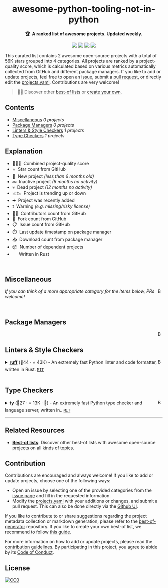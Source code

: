 <!-- markdownlint-disable -->
<h1 align="center">
    awesome-python-tooling-not-in-python
    <br>
</h1>

<p align="center">
    <strong>🏆&nbsp; A ranked list of awesome projects. Updated weekly.</strong>
</p>

<p align="center">
    <a href="https://best-of.org" title="Best-of Badge"><img src="http://bit.ly/3o3EHNN"></a>
    <a href="#Contents" title="Project Count"><img src="https://img.shields.io/badge/projects-2-blue.svg?color=5ac4bf"></a>
    <a href="#Contribution" title="Contributions are welcome"><img src="https://img.shields.io/badge/contributions-welcome-green.svg"></a>
    <a href="https://github.com/hasansezertasan/awesome-python-tooling-not-in-python/releases" title="Best-of Updates"><img src="https://img.shields.io/github/release-date/hasansezertasan/awesome-python-tooling-not-in-python?color=green&label=updated"></a>
</p>

This curated list contains 2 awesome open-source projects with a total of 56K stars grouped into 4 categories. All projects are ranked by a project-quality score, which is calculated based on various metrics automatically collected from GitHub and different package managers. If you like to add or update projects, feel free to open an [issue](https://github.com/hasansezertasan/awesome-python-tooling-not-in-python/issues/new/choose), submit a [pull request](https://github.com/hasansezertasan/awesome-python-tooling-not-in-python/pulls), or directly edit the [projects.yaml](https://github.com/hasansezertasan/awesome-python-tooling-not-in-python/edit/main/projects.yaml). Contributions are very welcome!

> 🧙‍♂️  Discover other [best-of lists](https://best-of.org) or [create your own](https://github.com/best-of-lists/best-of/blob/main/create-best-of-list.md).

## Contents

- [Miscellaneous](#miscellaneous) _0 projects_
- [Package Managers](#package-managers) _0 projects_
- [Linters & Style Checkers](#linters--style-checkers) _1 projects_
- [Type Checkers](#type-checkers) _1 projects_

## Explanation
- 🥇🥈🥉&nbsp; Combined project-quality score
- ⭐️&nbsp; Star count from GitHub
- 🐣&nbsp; New project _(less than 6 months old)_
- 💤&nbsp; Inactive project _(6 months no activity)_
- 💀&nbsp; Dead project _(12 months no activity)_
- 📈📉&nbsp; Project is trending up or down
- ➕&nbsp; Project was recently added
- ❗️&nbsp; Warning _(e.g. missing/risky license)_
- 👨‍💻&nbsp; Contributors count from GitHub
- 🔀&nbsp; Fork count from GitHub
- 📋&nbsp; Issue count from GitHub
- ⏱️&nbsp; Last update timestamp on package manager
- 📥&nbsp; Download count from package manager
- 📦&nbsp; Number of dependent projects
- <img src="https://images.icon-icons.com/2699/PNG/512/rust_lang_logo_icon_169776.png" style="display:inline;" width="13" height="13">&nbsp; Written in Rust

<br>

## Miscellaneous

<a href="#contents"><img align="right" width="15" height="15" src="https://git.io/JtehR" alt="Back to top"></a>

_If you can think of a more appropriate category for the items below, PRs welcome!_

<br>

## Package Managers

<a href="#contents"><img align="right" width="15" height="15" src="https://git.io/JtehR" alt="Back to top"></a>

<br>

## Linters & Style Checkers

<a href="#contents"><img align="right" width="15" height="15" src="https://git.io/JtehR" alt="Back to top"></a>

<details><summary><b><a href="https://github.com/astral-sh/ruff">ruff</a></b> (🥇44 ·  ⭐ 43K) - An extremely fast Python linter and code formatter, written in Rust. <code><a href="http://bit.ly/34MBwT8">MIT</a></code> <code><img src="https://images.icon-icons.com/2699/PNG/512/rust_lang_logo_icon_169776.png" style="display:inline;" width="13" height="13"></code></summary>

- [GitHub](https://github.com/astral-sh/ruff) (👨‍💻 740 · 🔀 1.6K · 📥 2.7M · 📦 130K · 📋 7.3K - 21% open · ⏱️ 16.10.2025):

	```
	git clone https://github.com/astral-sh/ruff
	```
</details>
<br>

## Type Checkers

<a href="#contents"><img align="right" width="15" height="15" src="https://git.io/JtehR" alt="Back to top"></a>

<details><summary><b><a href="https://github.com/astral-sh/ty">ty</a></b> (🥇27 ·  ⭐ 13K · 🐣) - An extremely fast Python type checker and language server, written in.. <code><a href="http://bit.ly/34MBwT8">MIT</a></code> <code><img src="https://images.icon-icons.com/2699/PNG/512/rust_lang_logo_icon_169776.png" style="display:inline;" width="13" height="13"></code></summary>

- [GitHub](https://github.com/astral-sh/ty) (👨‍💻 24 · 🔀 130 · 📥 26K · 📦 350 · 📋 1.1K - 36% open · ⏱️ 16.10.2025):

	```
	git clone https://github.com/astral-sh/ty
	```
</details>

---

## Related Resources

- [**Best-of lists**](https://best-of.org): Discover other best-of lists with awesome open-source projects on all kinds of topics.

## Contribution

Contributions are encouraged and always welcome! If you like to add or update projects, choose one of the following ways:

- Open an issue by selecting one of the provided categories from the [issue page](https://github.com/hasansezertasan/awesome-python-tooling-not-in-python/issues/new/choose) and fill in the requested information.
- Modify the [projects.yaml](https://github.com/hasansezertasan/awesome-python-tooling-not-in-python/blob/main/projects.yaml) with your additions or changes, and submit a pull request. This can also be done directly via the [Github UI](https://github.com/hasansezertasan/awesome-python-tooling-not-in-python/edit/main/projects.yaml).

If you like to contribute to or share suggestions regarding the project metadata collection or markdown generation, please refer to the [best-of-generator](https://github.com/best-of-lists/best-of-generator) repository. If you like to create your own best-of list, we recommend to follow [this guide](https://github.com/best-of-lists/best-of/blob/main/create-best-of-list.md).

For more information on how to add or update projects, please read the [contribution guidelines](https://github.com/hasansezertasan/awesome-python-tooling-not-in-python/blob/main/CONTRIBUTING.md). By participating in this project, you agree to abide by its [Code of Conduct](https://github.com/hasansezertasan/awesome-python-tooling-not-in-python/blob/main/.github/CODE_OF_CONDUCT.md).

## License

[![CC0](https://mirrors.creativecommons.org/presskit/buttons/88x31/svg/by-sa.svg)](https://creativecommons.org/licenses/by-sa/4.0/)
